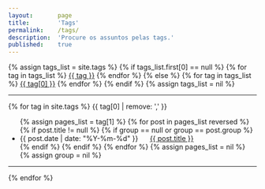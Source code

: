 ```yaml
---
layout:       page
title:	      'Tags'
permalink:    /tags/
description:  'Procure os assuntos pelas tags.'
published:    true
---
```


<div class="tags">
{% assign tags_list = site.tags %}
  {% if tags_list.first[0] == null %}
  {% for tag in tags_list %}
    <a href="#{{ tag | slugify }}">{{ tag }}</a>
  {% endfor %}
  {% else %}
  {% for tag in tags_list %}
    <a href="#{{ tag[0] | slugify }}">{{ tag[0] }}</a>
  {% endfor %}
  {% endif %}
{% assign tags_list = nil %}
</div>

<hr class="separator">

{% for tag in site.tags  %}
  <span class="tag-title" id="{{ tag[0] | slugify }}">{{ tag[0] | remove: ',' }}</span>
  <ul class="post-list">
    {% assign pages_list = tag[1] %}
    {% for post in pages_list reversed %}
      {% if post.title != null %}
	{% if group == null or group == post.group %}
	  <li>
	    <span class="entry-date">
	    <time datetime="{{ post.date | date_to_xmlschema }}" itemprop="datePublished">{{ post.date | date: "%Y-%m-%d" }}</time></span>
	    &nbsp;&nbsp;&nbsp;&nbsp;
	    <a href="{{ post.url | relative_url }}">
	      {{ post.title }}
	    </a>
	  </li>
      {% endif %}
      {% endif %}
    {% endfor %}
    {% assign pages_list = nil %}
    {% assign group = nil %}
  </ul>
  <hr class="separator">
{% endfor %}

